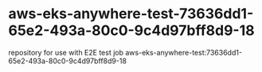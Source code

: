 # aws-eks-anywhere-test-73636dd1-65e2-493a-80c0-9c4d97bff8d9-18
repository for use with E2E test job aws-eks-anywhere-test:73636dd1-65e2-493a-80c0-9c4d97bff8d9-18
